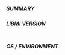 <!--- This is a public project I work on in my free time. There is no gurantee of support. -->
<!--- Complete *all* sections that you can as it helps with debugging problems. -->

##### SUMMARY
<!--- Explain the problem below -->


##### LIBMI VERSION
<!--- Run https://github.com/jborean93/omi/.github/tools/Get-OmiVersion.ps1 and paste output here -->
```paste below

```

##### OS / ENVIRONMENT
<!--- Provide relevant PowerShell host information, i.e. distribution, version, pwsh version -->
